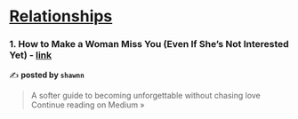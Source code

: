 
<h1><a href=https://medium.com/tag/relationships/recommended target="_blank" rel="noopener noreferrer">Relationships</a></h1>
<h3>1. How to Make a Woman Miss You (Even If She’s Not Interested Yet) - <a href="https://medium.com/@shanzeb10001/how-to-make-a-woman-miss-you-even-if-shes-not-interested-yet-1bc0e77297a3?source=rss------relationships-5" target="_blank" rel="noopener noreferrer">link</a></h3>

✍️ **posted by `shawnn`**

<blockquote>A softer guide to becoming unforgettable without chasing love
Continue reading on Medium »</blockquote>

